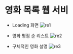 # 영화 목록 웹 서비

* Loading 화면
![re1](https://github.com/helloJosh/react-for-beginners/assets/37134368/b170b589-a1fa-4d22-8992-86bfaf1abec4)

* 영화 평점 순 리스트
![re2](https://github.com/helloJosh/react-for-beginners/assets/37134368/34d4da21-79e9-4923-b408-f5fd63b70f70)

* 구체적인 영화 설명
![re3](https://github.com/helloJosh/react-for-beginners/assets/37134368/72fec3a5-e99a-4bbc-ab06-5c9f73d432af)
